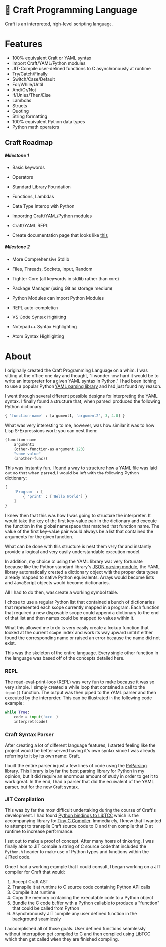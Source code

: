 # 🎻 Craft Programming Language

Craft is an interpreted, high-level scripting language.

# Features

* 100% equivalent Craft or YAML syntax
* Import Craft/YAML/Python modules
* JIT-Compile user-defined functions to C asynchronously at runtime
* Try/Catch/Finally
* Switch/Case/Default
* For/While/Until
* And/Or/Not
* If/Unles/Then/Else
* Lambdas
* Structs
* Quoting
* String formatting
* 100% equivalent Python data types
* Python math operators

## Craft Roadmap

##### Milestone 1

 * Basic keywords

 * Operators

 * Standard Library Foundation

 * Functions, Lambdas

 * Data Type Interop with Python

 * Importing Craft/YAML/Python modules

 * Craft/YAML REPL

 * Create documentation page that looks like [this](https://common-lisp.net/project/parenscript/reference.html)

##### Milestone 2

 * More Comprehensive Stdlib

 * Files, Threads, Sockets, Input, Random

 * Tighter Core (all keywords in stdlib rather than core)

 * Package Manager (using Git as storage medium)

 * Python Modules can Import Python Modules

 * REPL auto-completion

 * VS Code Syntax Highliting

 * Notepad++ Syntax Highlighting

 * Atom Syntax Highlighting

# About

I originally created the Craft Programming Language on a whim.  I was sitting at the office one day and thought, "I wonder how hard it would be to write an interpreter for a given YAML syntax in Python."  I had been itching to use a popular Python [YAML parsing library](https://github.com/yaml/pyyaml) and had just found my reason.

I went through several different possible designs for interpreting the YAML syntax.  I finally found a structure that, when parsed, produced the following Python dictionary:

```python
{ 'function-name' : [argument1, 'argument2', 3, 4.0] }
```

What was very interesting to me, however, was how similar it was to how Lisp S-Expressions work: you can nest them:

```lisp
(function-name
 	argument1
 	(other-function-as-argument 123)
 	"some value"
 	(another-func))
```

This was instantly fun.  I found a way to structure how a YAML file was laid out so that when parsed, I would be left with the following Python dictionary:

```python
{
    'Program' : [
        { 'print' : ['Hello World'] }
    ]
}
```

I knew then that this was how I was going to structure the interpreter.  It would take the key of the first key-value pair in the dictionary and execute the function in the global namespace that matched that function name.  The value of the first key-value pair would always be a list that contained the arguments for the given function.

What can be done with this structure is nest them very far and instantly provide a logical and very easily understandable execution model.

In addition, my choice of using the YAML library was very fortunate because like the Python standard library's [JSON parsing module](https://docs.python.org/3.7/library/json.html), the YAML library automatically created a dictionary object with the proper data types already mapped to native Python equivalents.  Arrays would become lists and JavaScript objects would become dictionaries.

All I had to do then, was create a working symbol table.

I chose to use a regular Python list that contained a bunch of dictionaries that represented each scope currently mapped in a program.  Each function that required a new disposable scope could append a dictionary to the end of that list and then names could be mapped to values within it.

What this allowed me to do is very easily create a lookup function that looked at the current scope index and work its way upward until it either found the corresponding name or raised an error because the name did not exist.

This was the skeleton of the entire language.  Every single other function in the language was based off of the concepts detailed here.

### REPL

The read-eval-print-loop (REPL) was very fun to make because it was so very simple.  I simply created a while loop that contained a call to the `input()`  function.  The output was then piped to the YAML parser and then executed by the interpreter.  This can be illustrated in the following code example:

```python
while True:
    code = input('>>> ')
    interpret(code)
```

### Craft Syntax Parser

After creating a lot of different language features, I started feeling like the project would be better served having it's own syntax since I was already referring to it by its own name: Craft.

I built the entire parser in just a few lines of code using the [PyParsing](https://github.com/pyparsing) library.  This library is by far the best parsing library for Python in my opinion, but it did require an enormous amount of study in order to get it to work great.  In the end, I had a parser that did the equivalent of the YAML parser, but for the new Craft syntax.

### JIT Compilation

This was by far the most difficult undertaking during the course of Craft's development.  I had found [Python bindings to LibTCC](https://github.com/thgcode/pytcc) which is the accompanying library for [Tiny C Compiler](<https://bellard.org/tcc/>).  Immediately, I knew that I wanted to attempt to transpile Craft source code to C and then compile that C at runtime to increase performance.

I set out to make a proof of concept.  After many hours of tinkering, I was finally able to JIT compile a string of C source code that included the `Python.h` header to make use of Python types and functions within the JITted code.

Once I had a working example that I could consult, I began working on a JIT compiler for Craft that would:

1. Accept Craft AST
2. Transpile it at runtime to C source code containing Python API calls
3. Compile it at runtime
4. Copy the memory containing the executable code to a Python object
5. Bundle the C code buffer with a Python callable to produce a "function" that could be called from Python
6. Asynchronously JIT compile any user defined function in the background seamlessly

I accomplished all of those goals.  User defined functions seamlessly without interruption get compiled to C and then compiled using LibTCC which then get called when they are finished compiling.




